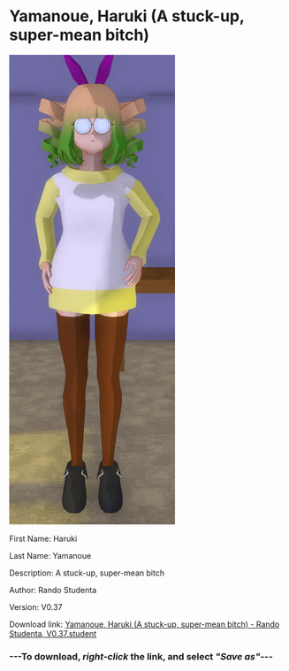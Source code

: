 # Yamanoue, Haruki (A stuck-up, super-mean bitch)

<img src = "https://raw.githubusercontent.com/Arbiter1223/Daigaku-Gurashi-Custom-Students/master/Students/Files/Yamanoue%2C%20Haruki%20(A%20stuck-up%2C%20super-mean%20bitch).png">

First Name: Haruki

Last Name: Yamanoue

Description: A stuck-up, super-mean bitch

Author: Rando Studenta

Version: V0.37

Download link: <a href="https://raw.githubusercontent.com/Arbiter1223/Daigaku-Gurashi-Custom-Students/master/Students/Files/Yamanoue%2C%20Haruki%20(A%20stuck-up%2C%20super-mean%20bitch)%20-%20Rando%20Studenta%2C%20V0.37.student">Yamanoue, Haruki (A stuck-up, super-mean bitch) - Rando Studenta, V0.37.student</a>

### ---**To download, _right-click_ the link, and select _"Save as"_**---
